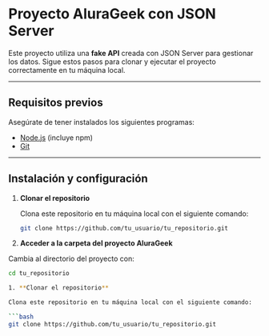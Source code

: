 # Proyecto AluraGeek con JSON Server

Este proyecto utiliza una **fake API** creada con JSON Server para gestionar los datos. Sigue estos pasos para clonar y ejecutar el proyecto correctamente en tu máquina local.

---

## Requisitos previos

Asegúrate de tener instalados los siguientes programas:

- [Node.js](https://nodejs.org/) (incluye npm)
- [Git](https://git-scm.com/)

---

## Instalación y configuración

1. **Clonar el repositorio**

   Clona este repositorio en tu máquina local con el siguiente comando:

   ```bash
   git clone https://github.com/tu_usuario/tu_repositorio.git

2. **Acceder a la carpeta del proyecto AluraGeek**

  Cambia al directorio del proyecto con:

   ```bash
   cd tu_repositorio

1. **Clonar el repositorio**

   Clona este repositorio en tu máquina local con el siguiente comando:

   ```bash
   git clone https://github.com/tu_usuario/tu_repositorio.git
